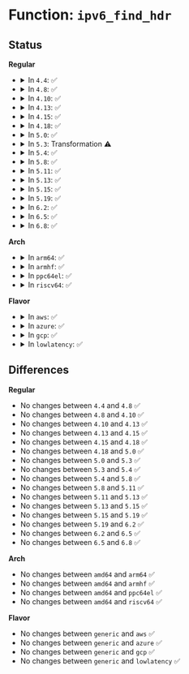 # Function: <code>ipv6_find_hdr</code>

## Status
<b>Regular</b>
<ul>
<li>
<details>
<summary>In <code>4.4</code>: ✅</summary>

```c
int ipv6_find_hdr(const struct sk_buff *skb, unsigned int *offset, int target, short unsigned int *fragoff, int *flags);
```

**Collision:** Unique Global

**Inline:** No

**Transformation:** False

**Instances:**

```
In net/ipv6/exthdrs_core.c (ffffffff817ffd00)
Location: net/ipv6/exthdrs_core.c:185
Inline: False
```
**Symbols:**

```
ffffffff817ffd00-ffffffff818000ae: ipv6_find_hdr (STB_GLOBAL)
```
</details>
</li>
<li>
<details>
<summary>In <code>4.8</code>: ✅</summary>

```c
int ipv6_find_hdr(const struct sk_buff *skb, unsigned int *offset, int target, short unsigned int *fragoff, int *flags);
```

**Collision:** Unique Global

**Inline:** No

**Transformation:** False

**Instances:**

```
In net/ipv6/exthdrs_core.c (ffffffff818713a0)
Location: net/ipv6/exthdrs_core.c:185
Inline: False
```
**Symbols:**

```
ffffffff818713a0-ffffffff8187176a: ipv6_find_hdr (STB_GLOBAL)
```
</details>
</li>
<li>
<details>
<summary>In <code>4.10</code>: ✅</summary>

```c
int ipv6_find_hdr(const struct sk_buff *skb, unsigned int *offset, int target, short unsigned int *fragoff, int *flags);
```

**Collision:** Unique Global

**Inline:** No

**Transformation:** False

**Instances:**

```
In net/ipv6/exthdrs_core.c (ffffffff818a58f0)
Location: net/ipv6/exthdrs_core.c:185
Inline: False
```
**Symbols:**

```
ffffffff818a58f0-ffffffff818a5cc1: ipv6_find_hdr (STB_GLOBAL)
```
</details>
</li>
<li>
<details>
<summary>In <code>4.13</code>: ✅</summary>

```c
int ipv6_find_hdr(const struct sk_buff *skb, unsigned int *offset, int target, short unsigned int *fragoff, int *flags);
```

**Collision:** Unique Global

**Inline:** No

**Transformation:** False

**Instances:**

```
In net/ipv6/exthdrs_core.c (ffffffff818cc370)
Location: net/ipv6/exthdrs_core.c:185
Inline: False
```
**Symbols:**

```
ffffffff818cc370-ffffffff818cc721: ipv6_find_hdr (STB_GLOBAL)
```
</details>
</li>
<li>
<details>
<summary>In <code>4.15</code>: ✅</summary>

```c
int ipv6_find_hdr(const struct sk_buff *skb, unsigned int *offset, int target, short unsigned int *fragoff, int *flags);
```

**Collision:** Unique Global

**Inline:** No

**Transformation:** False

**Instances:**

```
In net/ipv6/exthdrs_core.c (ffffffff81951120)
Location: net/ipv6/exthdrs_core.c:185
Inline: False
Direct callers:
  - net/ipv6/seg6_local.c:decap_and_validate
  - net/ipv6/seg6_local.c:get_srh
```
**Symbols:**

```
ffffffff81951120-ffffffff819514d1: ipv6_find_hdr (STB_GLOBAL)
```
</details>
</li>
<li>
<details>
<summary>In <code>4.18</code>: ✅</summary>

```c
int ipv6_find_hdr(const struct sk_buff *skb, unsigned int *offset, int target, short unsigned int *fragoff, int *flags);
```

**Collision:** Unique Global

**Inline:** No

**Transformation:** False

**Instances:**

```
In net/ipv6/exthdrs_core.c (ffffffff819aa6a0)
Location: net/ipv6/exthdrs_core.c:185
Inline: False
Direct callers:
  - net/core/filter.c:bpf_lwt_seg6_adjust_srh
  - net/core/filter.c:bpf_lwt_seg6_action
  - net/core/filter.c:bpf_lwt_seg6_store_bytes
  - net/ipv6/seg6_local.c:input_action_end_bpf
  - net/ipv6/seg6_local.c:decap_and_validate
  - net/ipv6/seg6_local.c:get_srh
```
**Symbols:**

```
ffffffff819aa6a0-ffffffff819aaa7e: ipv6_find_hdr (STB_GLOBAL)
```
</details>
</li>
<li>
<details>
<summary>In <code>5.0</code>: ✅</summary>

```c
int ipv6_find_hdr(const struct sk_buff *skb, unsigned int *offset, int target, short unsigned int *fragoff, int *flags);
```

**Collision:** Unique Global

**Inline:** No

**Transformation:** False

**Instances:**

```
In net/ipv6/exthdrs_core.c (ffffffff819e11a0)
Location: net/ipv6/exthdrs_core.c:185
Inline: False
Direct callers:
  - net/core/filter.c:bpf_lwt_seg6_adjust_srh
  - net/core/filter.c:bpf_lwt_seg6_action
  - net/core/filter.c:bpf_update_srh_state
  - net/core/filter.c:bpf_lwt_seg6_store_bytes
  - net/ipv6/seg6_local.c:decap_and_validate
  - net/ipv6/seg6_local.c:get_srh
```
**Symbols:**

```
ffffffff819e11a0-ffffffff819e1563: ipv6_find_hdr (STB_GLOBAL)
```
</details>
</li>
<li>
<details>
<summary>In <code>5.3</code>: Transformation ⚠️</summary>

```c
int ipv6_find_hdr(const struct sk_buff *skb, unsigned int *offset, int target, short unsigned int *fragoff, int *flags);
```

**Collision:** Unique Global

**Inline:** No

**Transformation:** True

**Instances:**

```
In net/ipv6/exthdrs_core.c (0)
Location: net/ipv6/exthdrs_core.c:186
Inline: False
Direct callers:
  - net/core/filter.c:bpf_lwt_seg6_adjust_srh
  - net/core/filter.c:bpf_lwt_seg6_action
  - net/core/filter.c:bpf_update_srh_state
  - net/core/filter.c:bpf_lwt_seg6_store_bytes
  - net/ipv6/seg6_local.c:decap_and_validate
  - net/ipv6/seg6_local.c:get_srh
```
**Symbols:**

```
ffffffff81a50317-ffffffff81a5032f: ipv6_find_hdr.cold (STB_LOCAL)
ffffffff81a4ff70-ffffffff81a50317: ipv6_find_hdr (STB_GLOBAL)
```
</details>
</li>
<li>
<details>
<summary>In <code>5.4</code>: ✅</summary>

```c
int ipv6_find_hdr(const struct sk_buff *skb, unsigned int *offset, int target, short unsigned int *fragoff, int *flags);
```

**Collision:** Unique Global

**Inline:** No

**Transformation:** False

**Instances:**

```
In net/ipv6/exthdrs_core.c (ffffffff81a86bc0)
Location: net/ipv6/exthdrs_core.c:186
Inline: False
Direct callers:
  - net/core/filter.c:bpf_lwt_seg6_adjust_srh
  - net/core/filter.c:bpf_lwt_seg6_action
  - net/core/filter.c:bpf_update_srh_state
  - net/core/filter.c:bpf_lwt_seg6_store_bytes
  - net/ipv6/seg6_local.c:decap_and_validate
  - net/ipv6/seg6_local.c:get_srh
```
**Symbols:**

```
ffffffff81a86bc0-ffffffff81a86f41: ipv6_find_hdr (STB_GLOBAL)
```
</details>
</li>
<li>
<details>
<summary>In <code>5.8</code>: ✅</summary>

```c
int ipv6_find_hdr(const struct sk_buff *skb, unsigned int *offset, int target, short unsigned int *fragoff, int *flags);
```

**Collision:** Unique Global

**Inline:** No

**Transformation:** False

**Instances:**

```
In net/ipv6/exthdrs_core.c (ffffffff81b81e70)
Location: net/ipv6/exthdrs_core.c:186
Inline: False
Direct callers:
  - net/core/filter.c:bpf_lwt_seg6_adjust_srh
  - net/core/filter.c:bpf_lwt_seg6_action
  - net/core/filter.c:bpf_update_srh_state
  - net/core/filter.c:bpf_lwt_seg6_store_bytes
  - net/ipv6/seg6_local.c:decap_and_validate
  - net/ipv6/seg6_local.c:get_srh
```
**Symbols:**

```
ffffffff81b81e70-ffffffff81b821f1: ipv6_find_hdr (STB_GLOBAL)
```
</details>
</li>
<li>
<details>
<summary>In <code>5.11</code>: ✅</summary>

```c
int ipv6_find_hdr(const struct sk_buff *skb, unsigned int *offset, int target, short unsigned int *fragoff, int *flags);
```

**Collision:** Unique Global

**Inline:** No

**Transformation:** False

**Instances:**

```
In net/ipv6/exthdrs_core.c (ffffffff81b91560)
Location: net/ipv6/exthdrs_core.c:186
Inline: False
Direct callers:
  - net/core/filter.c:bpf_lwt_seg6_adjust_srh
  - net/core/filter.c:bpf_lwt_seg6_action
  - net/core/filter.c:bpf_update_srh_state
  - net/core/filter.c:bpf_lwt_seg6_store_bytes
  - net/ipv6/seg6_local.c:decap_and_validate
  - net/ipv6/seg6_local.c:get_srh
```
**Symbols:**

```
ffffffff81b91560-ffffffff81b918e1: ipv6_find_hdr (STB_GLOBAL)
```
</details>
</li>
<li>
<details>
<summary>In <code>5.13</code>: ✅</summary>

```c
int ipv6_find_hdr(const struct sk_buff *skb, unsigned int *offset, int target, short unsigned int *fragoff, int *flags);
```

**Collision:** Unique Global

**Inline:** No

**Transformation:** False

**Instances:**

```
In net/ipv6/exthdrs_core.c (ffffffff81b80760)
Location: net/ipv6/exthdrs_core.c:186
Inline: False
Direct callers:
  - net/core/filter.c:bpf_lwt_seg6_adjust_srh
  - net/core/filter.c:bpf_lwt_seg6_action
  - net/core/filter.c:bpf_update_srh_state
  - net/core/filter.c:bpf_lwt_seg6_store_bytes
  - net/ipv6/seg6_local.c:decap_and_validate
  - net/ipv6/seg6_local.c:get_srh
```
**Symbols:**

```
ffffffff81b80760-ffffffff81b80b3a: ipv6_find_hdr (STB_GLOBAL)
```
</details>
</li>
<li>
<details>
<summary>In <code>5.15</code>: ✅</summary>

```c
int ipv6_find_hdr(const struct sk_buff *skb, unsigned int *offset, int target, short unsigned int *fragoff, int *flags);
```

**Collision:** Unique Global

**Inline:** No

**Transformation:** False

**Instances:**

```
In net/ipv6/exthdrs_core.c (ffffffff81c4c780)
Location: net/ipv6/exthdrs_core.c:186
Inline: False
Direct callers:
  - net/core/filter.c:bpf_lwt_seg6_adjust_srh
  - net/core/filter.c:bpf_lwt_seg6_action
  - net/core/filter.c:bpf_update_srh_state
  - net/core/filter.c:bpf_lwt_seg6_store_bytes
  - net/ipv6/seg6.c:seg6_get_srh
  - net/ipv6/seg6_local.c:input_action_end_dt46
  - net/ipv6/seg6_local.c:decap_and_validate
```
**Symbols:**

```
ffffffff81c4c780-ffffffff81c4cb5a: ipv6_find_hdr (STB_GLOBAL)
```
</details>
</li>
<li>
<details>
<summary>In <code>5.19</code>: ✅</summary>

```c
int ipv6_find_hdr(const struct sk_buff *skb, unsigned int *offset, int target, short unsigned int *fragoff, int *flags);
```

**Collision:** Unique Global

**Inline:** No

**Transformation:** False

**Instances:**

```
In net/ipv6/exthdrs_core.c (ffffffff81decb60)
Location: net/ipv6/exthdrs_core.c:186
Inline: False
Direct callers:
  - net/core/filter.c:bpf_lwt_seg6_adjust_srh
  - net/core/filter.c:bpf_lwt_seg6_action
  - net/core/filter.c:bpf_update_srh_state
  - net/core/filter.c:bpf_lwt_seg6_store_bytes
  - net/ipv6/seg6.c:seg6_get_srh
  - net/ipv6/seg6_local.c:input_action_end_dt46
  - net/ipv6/seg6_local.c:decap_and_validate
```
**Symbols:**

```
ffffffff81decb60-ffffffff81decfa8: ipv6_find_hdr (STB_GLOBAL)
```
</details>
</li>
<li>
<details>
<summary>In <code>6.2</code>: ✅</summary>

```c
int ipv6_find_hdr(const struct sk_buff *skb, unsigned int *offset, int target, short unsigned int *fragoff, int *flags);
```

**Collision:** Unique Global

**Inline:** No

**Transformation:** False

**Instances:**

```
In net/ipv6/exthdrs_core.c (ffffffff81fc0950)
Location: net/ipv6/exthdrs_core.c:186
Inline: False
Direct callers:
  - net/core/filter.c:bpf_lwt_seg6_adjust_srh
  - net/core/filter.c:bpf_lwt_seg6_action
  - net/core/filter.c:bpf_update_srh_state
  - net/core/filter.c:bpf_lwt_seg6_store_bytes
  - net/ipv6/seg6.c:seg6_get_srh
  - net/ipv6/seg6_local.c:input_action_end_dt46
  - net/ipv6/seg6_local.c:decap_and_validate
```
**Symbols:**

```
ffffffff81fc0950-ffffffff81fc0d98: ipv6_find_hdr (STB_GLOBAL)
```
</details>
</li>
<li>
<details>
<summary>In <code>6.5</code>: ✅</summary>

```c
int ipv6_find_hdr(const struct sk_buff *skb, unsigned int *offset, int target, short unsigned int *fragoff, int *flags);
```

**Collision:** Unique Global

**Inline:** No

**Transformation:** False

**Instances:**

```
In net/ipv6/exthdrs_core.c (ffffffff820218d0)
Location: net/ipv6/exthdrs_core.c:188
Inline: False
Direct callers:
  - net/core/filter.c:bpf_lwt_seg6_adjust_srh
  - net/core/filter.c:bpf_lwt_seg6_action
  - net/core/filter.c:bpf_update_srh_state
  - net/core/filter.c:bpf_lwt_seg6_store_bytes
  - net/ipv6/seg6.c:seg6_get_srh
  - net/ipv6/seg6_local.c:input_action_end_dt46
  - net/ipv6/seg6_local.c:decap_and_validate
```
**Symbols:**

```
ffffffff820218d0-ffffffff82021d2e: ipv6_find_hdr (STB_GLOBAL)
```
</details>
</li>
<li>
<details>
<summary>In <code>6.8</code>: ✅</summary>

```c
int ipv6_find_hdr(const struct sk_buff *skb, unsigned int *offset, int target, short unsigned int *fragoff, int *flags);
```

**Collision:** Unique Global

**Inline:** No

**Transformation:** False

**Instances:**

```
In net/ipv6/exthdrs_core.c (ffffffff820f09f0)
Location: net/ipv6/exthdrs_core.c:188
Inline: False
Direct callers:
  - net/core/filter.c:bpf_lwt_seg6_adjust_srh
  - net/core/filter.c:bpf_lwt_seg6_action
  - net/core/filter.c:bpf_update_srh_state
  - net/core/filter.c:bpf_lwt_seg6_store_bytes
  - net/ipv6/seg6.c:seg6_get_srh
  - net/ipv6/seg6_local.c:input_action_end_dt46
  - net/ipv6/seg6_local.c:decap_and_validate
```
**Symbols:**

```
ffffffff820f09f0-ffffffff820f0e4a: ipv6_find_hdr (STB_GLOBAL)
```
</details>
</li>
</ul>
<b>Arch</b>
<ul>
<li>
<details>
<summary>In <code>arm64</code>: ✅</summary>

```c
int ipv6_find_hdr(const struct sk_buff *skb, unsigned int *offset, int target, short unsigned int *fragoff, int *flags);
```

**Collision:** Unique Global

**Inline:** No

**Transformation:** False

**Instances:**

```
In net/ipv6/exthdrs_core.c (ffff800010d53250)
Location: net/ipv6/exthdrs_core.c:186
Inline: False
Direct callers:
  - net/core/filter.c:bpf_lwt_seg6_adjust_srh
  - net/core/filter.c:bpf_lwt_seg6_action
  - net/core/filter.c:bpf_update_srh_state
  - net/core/filter.c:bpf_lwt_seg6_store_bytes
  - net/ipv6/seg6_local.c:decap_and_validate
  - net/ipv6/seg6_local.c:get_srh
```
**Symbols:**

```
ffff800010d53250-ffff800010d535b0: ipv6_find_hdr (STB_GLOBAL)
```
</details>
</li>
<li>
<details>
<summary>In <code>armhf</code>: ✅</summary>

```c
int ipv6_find_hdr(const struct sk_buff *skb, unsigned int *offset, int target, short unsigned int *fragoff, int *flags);
```

**Collision:** Unique Global

**Inline:** No

**Transformation:** False

**Instances:**

```
In net/ipv6/exthdrs_core.c (c0e53bc0)
Location: net/ipv6/exthdrs_core.c:186
Inline: False
Direct callers:
  - net/core/filter.c:bpf_lwt_seg6_adjust_srh
  - net/core/filter.c:bpf_lwt_seg6_action
  - net/core/filter.c:bpf_update_srh_state
  - net/core/filter.c:bpf_lwt_seg6_store_bytes
  - net/ipv6/seg6_local.c:decap_and_validate
  - net/ipv6/seg6_local.c:get_srh
```
**Symbols:**

```
c0e53bc0-c0e53f58: ipv6_find_hdr (STB_GLOBAL)
```
</details>
</li>
<li>
<details>
<summary>In <code>ppc64el</code>: ✅</summary>

```c
int ipv6_find_hdr(const struct sk_buff *skb, unsigned int *offset, int target, short unsigned int *fragoff, int *flags);
```

**Collision:** Unique Global

**Inline:** No

**Transformation:** False

**Instances:**

```
In net/ipv6/exthdrs_core.c (c000000000e8b940)
Location: net/ipv6/exthdrs_core.c:186
Inline: False
Direct callers:
  - net/core/filter.c:bpf_lwt_seg6_adjust_srh
  - net/core/filter.c:bpf_lwt_seg6_action
  - net/core/filter.c:bpf_update_srh_state
  - net/core/filter.c:bpf_lwt_seg6_store_bytes
  - net/ipv6/seg6_local.c:decap_and_validate
  - net/ipv6/seg6_local.c:get_srh
```
**Symbols:**

```
c000000000e8b940-c000000000e8be24: ipv6_find_hdr (STB_GLOBAL)
```
</details>
</li>
<li>
<details>
<summary>In <code>riscv64</code>: ✅</summary>

```c
int ipv6_find_hdr(const struct sk_buff *skb, unsigned int *offset, int target, short unsigned int *fragoff, int *flags);
```

**Collision:** Unique Global

**Inline:** No

**Transformation:** False

**Instances:**

```
In net/ipv6/exthdrs_core.c (ffffffe00088afba)
Location: net/ipv6/exthdrs_core.c:186
Inline: False
Direct callers:
  - net/core/filter.c:bpf_lwt_seg6_adjust_srh
  - net/core/filter.c:bpf_lwt_seg6_action
  - net/core/filter.c:bpf_update_srh_state
  - net/core/filter.c:bpf_lwt_seg6_store_bytes
  - net/ipv6/seg6_local.c:decap_and_validate
  - net/ipv6/seg6_local.c:get_srh
```
**Symbols:**

```
ffffffe00088afba-ffffffe00088b28a: ipv6_find_hdr (STB_GLOBAL)
```
</details>
</li>
</ul>
<b>Flavor</b>
<ul>
<li>
<details>
<summary>In <code>aws</code>: ✅</summary>

```c
int ipv6_find_hdr(const struct sk_buff *skb, unsigned int *offset, int target, short unsigned int *fragoff, int *flags);
```

**Collision:** Unique Global

**Inline:** No

**Transformation:** False

**Instances:**

```
In net/ipv6/exthdrs_core.c (ffffffff81a26250)
Location: net/ipv6/exthdrs_core.c:186
Inline: False
Direct callers:
  - net/core/filter.c:bpf_lwt_seg6_adjust_srh
  - net/core/filter.c:bpf_lwt_seg6_action
  - net/core/filter.c:bpf_update_srh_state
  - net/core/filter.c:bpf_lwt_seg6_store_bytes
  - net/ipv6/seg6_local.c:decap_and_validate
  - net/ipv6/seg6_local.c:get_srh
```
**Symbols:**

```
ffffffff81a26250-ffffffff81a265d1: ipv6_find_hdr (STB_GLOBAL)
```
</details>
</li>
<li>
<details>
<summary>In <code>azure</code>: ✅</summary>

```c
int ipv6_find_hdr(const struct sk_buff *skb, unsigned int *offset, int target, short unsigned int *fragoff, int *flags);
```

**Collision:** Unique Global

**Inline:** No

**Transformation:** False

**Instances:**

```
In net/ipv6/exthdrs_core.c (ffffffff819e3010)
Location: net/ipv6/exthdrs_core.c:186
Inline: False
Direct callers:
  - net/core/filter.c:bpf_lwt_seg6_adjust_srh
  - net/core/filter.c:bpf_lwt_seg6_action
  - net/core/filter.c:bpf_update_srh_state
  - net/core/filter.c:bpf_lwt_seg6_store_bytes
  - net/ipv6/seg6_local.c:decap_and_validate
  - net/ipv6/seg6_local.c:get_srh
```
**Symbols:**

```
ffffffff819e3010-ffffffff819e3391: ipv6_find_hdr (STB_GLOBAL)
```
</details>
</li>
<li>
<details>
<summary>In <code>gcp</code>: ✅</summary>

```c
int ipv6_find_hdr(const struct sk_buff *skb, unsigned int *offset, int target, short unsigned int *fragoff, int *flags);
```

**Collision:** Unique Global

**Inline:** No

**Transformation:** False

**Instances:**

```
In net/ipv6/exthdrs_core.c (ffffffff81a91e00)
Location: net/ipv6/exthdrs_core.c:186
Inline: False
Direct callers:
  - net/core/filter.c:bpf_lwt_seg6_adjust_srh
  - net/core/filter.c:bpf_lwt_seg6_action
  - net/core/filter.c:bpf_update_srh_state
  - net/core/filter.c:bpf_lwt_seg6_store_bytes
  - net/ipv6/seg6_local.c:decap_and_validate
  - net/ipv6/seg6_local.c:get_srh
```
**Symbols:**

```
ffffffff81a91e00-ffffffff81a92181: ipv6_find_hdr (STB_GLOBAL)
```
</details>
</li>
<li>
<details>
<summary>In <code>lowlatency</code>: ✅</summary>

```c
int ipv6_find_hdr(const struct sk_buff *skb, unsigned int *offset, int target, short unsigned int *fragoff, int *flags);
```

**Collision:** Unique Global

**Inline:** No

**Transformation:** False

**Instances:**

```
In net/ipv6/exthdrs_core.c (ffffffff81a9deb0)
Location: net/ipv6/exthdrs_core.c:186
Inline: False
Direct callers:
  - net/core/filter.c:bpf_lwt_seg6_adjust_srh
  - net/core/filter.c:bpf_lwt_seg6_action
  - net/core/filter.c:bpf_update_srh_state
  - net/core/filter.c:bpf_lwt_seg6_store_bytes
  - net/ipv6/seg6_local.c:decap_and_validate
  - net/ipv6/seg6_local.c:get_srh
```
**Symbols:**

```
ffffffff81a9deb0-ffffffff81a9e231: ipv6_find_hdr (STB_GLOBAL)
```
</details>
</li>
</ul>

## Differences
<b>Regular</b>
<ul>
<li>
No changes between <code>4.4</code> and <code>4.8</code> ✅
</li>
<li>
No changes between <code>4.8</code> and <code>4.10</code> ✅
</li>
<li>
No changes between <code>4.10</code> and <code>4.13</code> ✅
</li>
<li>
No changes between <code>4.13</code> and <code>4.15</code> ✅
</li>
<li>
No changes between <code>4.15</code> and <code>4.18</code> ✅
</li>
<li>
No changes between <code>4.18</code> and <code>5.0</code> ✅
</li>
<li>
No changes between <code>5.0</code> and <code>5.3</code> ✅
</li>
<li>
No changes between <code>5.3</code> and <code>5.4</code> ✅
</li>
<li>
No changes between <code>5.4</code> and <code>5.8</code> ✅
</li>
<li>
No changes between <code>5.8</code> and <code>5.11</code> ✅
</li>
<li>
No changes between <code>5.11</code> and <code>5.13</code> ✅
</li>
<li>
No changes between <code>5.13</code> and <code>5.15</code> ✅
</li>
<li>
No changes between <code>5.15</code> and <code>5.19</code> ✅
</li>
<li>
No changes between <code>5.19</code> and <code>6.2</code> ✅
</li>
<li>
No changes between <code>6.2</code> and <code>6.5</code> ✅
</li>
<li>
No changes between <code>6.5</code> and <code>6.8</code> ✅
</li>
</ul>
<b>Arch</b>
<ul>
<li>
No changes between <code>amd64</code> and <code>arm64</code> ✅
</li>
<li>
No changes between <code>amd64</code> and <code>armhf</code> ✅
</li>
<li>
No changes between <code>amd64</code> and <code>ppc64el</code> ✅
</li>
<li>
No changes between <code>amd64</code> and <code>riscv64</code> ✅
</li>
</ul>
<b>Flavor</b>
<ul>
<li>
No changes between <code>generic</code> and <code>aws</code> ✅
</li>
<li>
No changes between <code>generic</code> and <code>azure</code> ✅
</li>
<li>
No changes between <code>generic</code> and <code>gcp</code> ✅
</li>
<li>
No changes between <code>generic</code> and <code>lowlatency</code> ✅
</li>
</ul>
